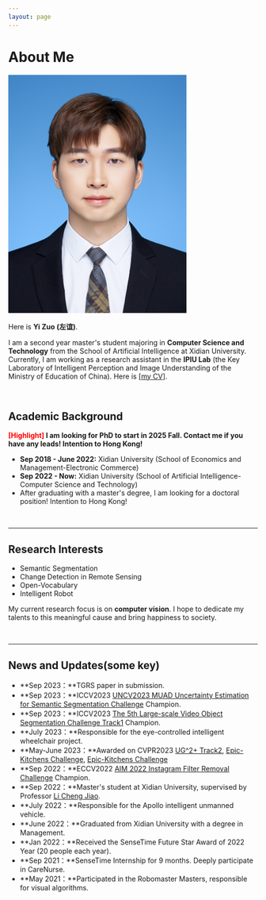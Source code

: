 ```yaml
---
layout: page
---
```


# About Me

<img src="yizuo.jpg" class="floatpic" width="360" height="480">

Here is **Yi Zuo (左谊)**.

I am a second year master's student majoring in **Computer Science and Technology** from the School of Artificial Intelligence at Xidian University. Currently, I am working as a research assistant in the **IPIU Lab** (the Key Laboratory of Intelligent Perception and Image Understanding of the Ministry of Education of China). Here is [[my CV](https://caihanlin.com/file/CV-HanlinCAI.pdf)].


<br>

## Academic Background

**<font color='red'>[Highlight]</font> I am looking for PhD to start in 2025 Fall. Contact me if you have any leads! Intention to Hong Kong!**

- **Sep 2018 - June 2022:** Xidian University (School of Economics and Management-Electronic Commerce)
- **Sep 2022 - Now:** Xidian University (School of Artificial Intelligence-Computer Science and Technology)
- After graduating with a master's degree, I am looking for a doctoral position! Intention to Hong Kong!

<br>

---

## Research Interests

- Semantic Segmentation
- Change Detection in Remote Sensing
- Open-Vocabulary
- Intelligent Robot

My current research focus is on **computer vision**. I hope to dedicate my talents to this meaningful cause and bring happiness to society.

<br>

---

## News and Updates(some key)

- **Sep 2023：**TGRS paper in submission.
- **Sep 2023：**ICCV2023 [UNCV2023 MUAD Uncertainty Estimation for Semantic Segmentation Challenge](https://uncv2023.github.io/)  Champion.
- **Sep 2023：**ICCV2023 [The 5th Large-scale Video Object Segmentation Challenge Track1](https://youtube-vos.org/challenge/2023/) Champion.
- **July 2023：**Responsible for the eye-controlled intelligent wheelchair project.
- **May-June 2023：**Awarded on CVPR2023 [UG^2+ Track2](http://cvpr2023.ug2challenge.org/track2.html), [Epic-Kitchens Challenge](https://epic-kitchens.github.io/2023), [Epic-Kitchens Challenge](https://epic-kitchens.github.io/2023)
- **Sep 2022：**ECCV2022 [AIM 2022 Instagram Filter Removal Challenge](https://data.vision.ee.ethz.ch/cvl/aim22/) Champion.
- **Sep 2022：**Master's student at Xidian University, supervised by Professor [Li Cheng Jiao](https://scholar.google.com/citations?user=FZbrL2YAAAAJ&hl=en).
- **July 2022：**Responsible for the Apollo intelligent unmanned vehicle.
- **June 2022：**Graduated from Xidian University with a degree in Management.
- **Jan 2022：**Received the SenseTime Future Star Award of 2022 Year (20 people each year).
- **Sep 2021：**SenseTime Internship for 9 months. Deeply participate in CareNurse.
- **May 2021：**Participated in the Robomaster Masters, responsible for visual algorithms.
<!-- - If you are interested in my works, please feel free to book an [[online talk with me](https://calendly.com/lancecai/meet-with-lance)]. -->
